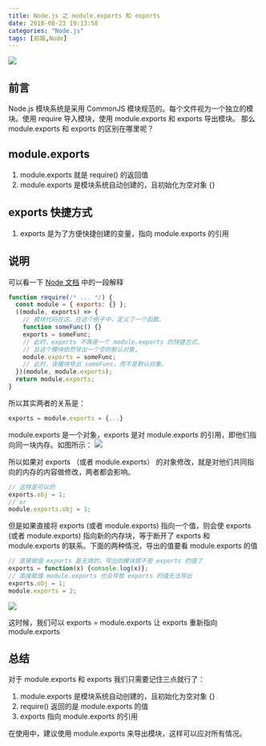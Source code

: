 ```yaml
---
title: Node.js 之 module.exports 和 exports
date: 2018-08-23 19:13:58
categories: "Node.js"
tags: [前端,Node]
---
```

![](https://ws1.sinaimg.cn/large/006tNbRwgy1fujuxtngyxj31kw11xu10.jpg)
## 前言
Node.js 模块系统是采用 CommonJS 模块规范的。每个文件视为一个独立的模块。使用 require 导入模块，使用 module.exports 和 exports 导出模块。
那么 module.exports 和 exports 的区别在哪里呢？

<!-- more -->

## module.exports
1. module.exports 就是 require() 的返回值
2. module.exports 是模块系统自动创建的，且初始化为空对象 {}

##  exports 快捷方式
1. exports 是为了方便快捷创建的变量，指向 module.exports 的引用

## 说明
可以看一下 [Node 文档](http://nodejs.cn/api/modules.html#modules_exports_shortcut) 中的一段解释
```js
function require(/* ... */) {
  const module = { exports: {} };
  ((module, exports) => {
    // 模块代码在这。在这个例子中，定义了一个函数。
    function someFunc() {}
    exports = someFunc;
    // 此时，exports 不再是一个 module.exports 的快捷方式，
    // 且这个模块依然导出一个空的默认对象。
    module.exports = someFunc;
    // 此时，该模块导出 someFunc，而不是默认对象。
  })(module, module.exports);
  return module.exports;
}
```

所以其实两者的关系是：
```js
exports = module.exports = {...}
```
module.exports 是一个对象，exports 是对 module.exports 的引用，即他们指向同一块内存。如图所示：
![](https://ws2.sinaimg.cn/large/006tNbRwgy1fujmsr1hdfj30jk0e8dgn.jpg)

所以如果对 exports （或者 module.exports） 的对象修改，就是对他们共同指向的内存的内容做修改，两者都会影响。
```js
// 这样是可以的
exports.obj = 1;
// or
module.exports.obj = 1;
```

但是如果直接将 exports (或者 module.exports) 指向一个值，则会使 exports (或者 module.exports) 指向新的内存块，等于断开了 exports 和 module.exports 的联系。下面的两种情况，导出的值要看 module.exports 的值
```js
// 直接赋值 exports 是无效的，导出的模块就不是 exports 的值了
exports = function(x) {console.log(x)};
// 直接赋值 module.exports 也会导致 exports 的值无法导出
exports.obj = 1;
module.exports = 2;
```
![](https://ws3.sinaimg.cn/large/006tNbRwgy1fujnekk29fj312k0diabx.jpg)

这时候，我们可以 exports = module.exports 让 exports 重新指向 module.exports

## 总结
对于 module.exports 和 exports 我们只需要记住三点就行了：

1. module.exports 是模块系统自动创建的，且初始化为空对象 {}
2. require() 返回的是 module.exports 的值
3. exports 指向 module.exports 的引用

在使用中，建议使用 module.exports 来导出模块，这样可以应对所有情况。

